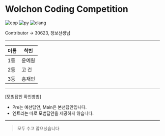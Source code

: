 # Wolchon Coding Competition
![cpp](https://img.shields.io/badge/C%2B%2B-00599C?style=for-the-badge&logo=c%2B%2B&logoColor=white) ![py](https://img.shields.io/badge/Python-14354C?style=for-the-badge&logo=python&logoColor=white) ![clang](https://img.shields.io/badge/C-00599C?style=for-the-badge&logo=c&logoColor=white)


Contributor -> 30623, 정보선생님

------------------------------------------------------------

|이름|학번|
|------|---|
|1등|윤예원| 
|2등|고 건| 
|3등|홍재민|

--------------------------------------------------------

[모범답안 확인방법]
- Pre는 예선답안, Main은 본선답안입니다.
- 엔트리는 따로 모범답안을 제공하지 않습니다.

--------------------------------------------------------

> 모두 수고 많으셨습니다

